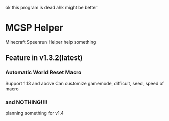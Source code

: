 ok this program is dead
ahk might be better

# MCSP Helper
Minecraft Speenrun Helper
help something

## Feature in v1.3.2(latest)
### Automatic World Reset Macro
Support 1.13 and above
Can customize gamemode, difficult, seed, speed of macro

### and NOTHING!!!!
planning something for v1.4
